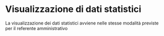 # Visualizzazione di dati statistici

La visualizzazione dei dati statistici avviene nelle stesse modalità previste per il referente amministrativo
